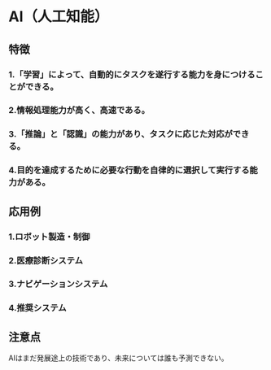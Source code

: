 

# AI（人工知能）
## 特徴
### 1.「学習」によって、自動的にタスクを遂行する能力を身につけることができる。  
### 2.情報処理能力が高く、高速である。  
### 3.「推論」と「認識」の能力があり、タスクに応じた対応ができる。  
### 4.目的を達成するために必要な行動を自律的に選択して実行する能力がある。  
## 応用例
### 1.ロボット製造・制御  
### 2.医療診断システム  
### 3.ナビゲーションシステム  
### 4.推奨システム  
## 注意点
AIはまだ発展途上の技術であり、未来については誰も予測できない。